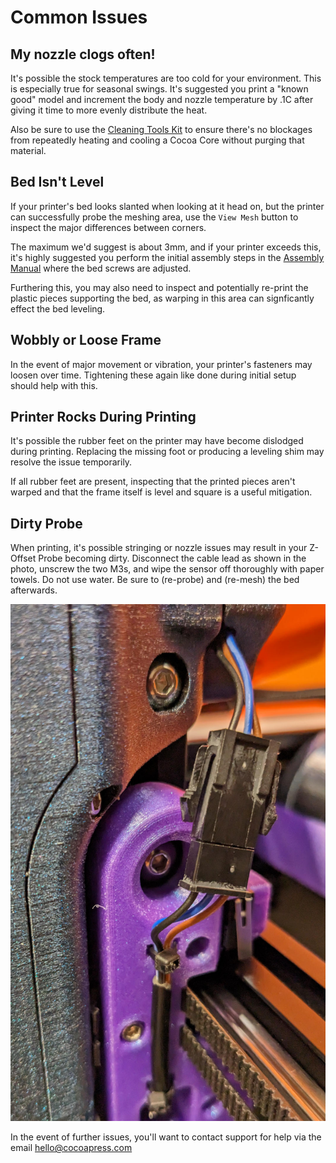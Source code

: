 # Common Issues

## My nozzle clogs often!

It's possible the stock temperatures are too cold for your environment.  This is especially true for seasonal swings.  It's suggested you print a "known good" model and increment the body and nozzle temperature by .1C after giving it time to more evenly distribute the heat. 

Also be sure to use the [Cleaning Tools Kit](https://cocoapress.com/products/cleaning-tools) to ensure there's no blockages from repeatedly heating and cooling a Cocoa Core without purging that material.

## Bed Isn't Level

If your printer's bed looks slanted when looking at it head on, but the printer can successfully probe the meshing area, use the `View Mesh` button to inspect the major differences between corners. 

<!-- TODO add photo of "view mesh" button -->

The maximum we'd suggest is about 3mm, and if your printer exceeds this, it's highly suggested you perform the initial assembly steps in the [Assembly Manual](../Assembly/index.md) where the bed screws are adjusted.

Furthering this, you may also need to inspect and potentially re-print the plastic pieces supporting the bed, as warping in this area can signficantly effect the bed leveling.

## Wobbly or Loose Frame

In the event of major movement or vibration, your printer's fasteners may loosen over time.  Tightening these again like done during initial setup should help with this.

## Printer Rocks During Printing

It's possible the rubber feet on the printer may have become dislodged during printing.  Replacing the missing foot or producing a leveling shim may resolve the issue temporarily.

If all rubber feet are present, inspecting that the printed pieces aren't warped and that the frame itself is level and square is a useful mitigation.

## Dirty Probe

When printing, it's possible stringing or nozzle issues may result in your Z-Offset Probe becoming dirty.  Disconnect the cable lead as shown in the photo, unscrew the two M3s, and wipe the sensor off thoroughly with paper towels.  Do not use water.  Be sure to (re-probe) and (re-mesh) the bed afterwards.

![Probe Wire Connection](../img/troubleshooting/probeboi.jpg)

In the event of further issues, you'll want to contact support for help via the email <a href="mailto:hello@cocoapress.com">hello@cocoapress.com</a>

